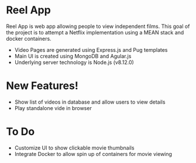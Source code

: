 # Reel App

Reel App is web app allowing people to view independent films. This goal of the project is to
attempt a Netflix implementation using a MEAN stack and docker containers. 

  - Video Pages are generated using Express.js and Pug templates
  - Main UI is created using MongoDB and Agular.js
  - Underlying server technology is Node.js (v8.12.0)


# New Features!

  - Show list of videos in database and allow users to view details
  - Play standalone vide in browser

# To Do
- Customize UI to show clickable movie thumbnails
- Integrate Docker to allow spin up of containers for movie viewing
